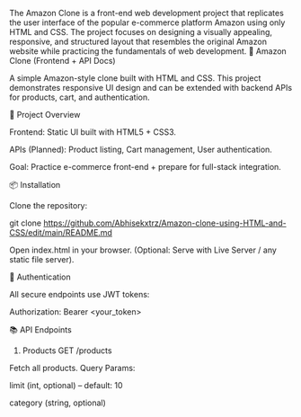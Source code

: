  The Amazon Clone is a front-end web development project that replicates the user interface of the popular e-commerce platform Amazon using only HTML and CSS. The project focuses on designing a visually appealing, responsive, and structured layout that resembles the original Amazon website while practicing the fundamentals of web development.
🛒 Amazon Clone (Frontend + API Docs)

A simple Amazon-style clone built with HTML and CSS.
This project demonstrates responsive UI design and can be extended with backend APIs for products, cart, and authentication.

🚀 Project Overview

Frontend: Static UI built with HTML5 + CSS3.

APIs (Planned): Product listing, Cart management, User authentication.

Goal: Practice e-commerce front-end + prepare for full-stack integration.

📦 Installation

Clone the repository:

git clone https://github.com/Abhisekxtrz/Amazon-clone-using-HTML-and-CSS/edit/main/README.md


Open index.html in your browser.
(Optional: Serve with Live Server / any static file server).


🔑 Authentication

All secure endpoints use JWT tokens:

Authorization: Bearer <your_token>

📚 API Endpoints
1. Products
GET /products


Fetch all products.
Query Params:

limit (int, optional) – default: 10

category (string, optional)
